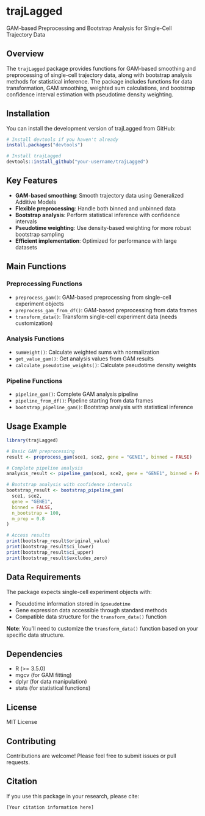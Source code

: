 # trajLagged

GAM-based Preprocessing and Bootstrap Analysis for Single-Cell Trajectory Data

## Overview

The `trajLagged` package provides functions for GAM-based smoothing and preprocessing of single-cell trajectory data, along with bootstrap analysis methods for statistical inference. The package includes functions for data transformation, GAM smoothing, weighted sum calculations, and bootstrap confidence interval estimation with pseudotime density weighting.

## Installation

You can install the development version of trajLagged from GitHub:

```r
# Install devtools if you haven't already
install.packages("devtools")

# Install trajLagged
devtools::install_github("your-username/trajLagged")
```

## Key Features

- **GAM-based smoothing**: Smooth trajectory data using Generalized Additive Models
- **Flexible preprocessing**: Handle both binned and unbinned data
- **Bootstrap analysis**: Perform statistical inference with confidence intervals
- **Pseudotime weighting**: Use density-based weighting for more robust bootstrap sampling
- **Efficient implementation**: Optimized for performance with large datasets

## Main Functions

### Preprocessing Functions

- `preprocess_gam()`: GAM-based preprocessing from single-cell experiment objects
- `preprocess_gam_from_df()`: GAM-based preprocessing from data frames
- `transform_data()`: Transform single-cell experiment data (needs customization)

### Analysis Functions

- `sumWeight()`: Calculate weighted sums with normalization
- `get_value_gam()`: Get analysis values from GAM results
- `calculate_pseudotime_weights()`: Calculate pseudotime density weights

### Pipeline Functions

- `pipeline_gam()`: Complete GAM analysis pipeline
- `pipeline_from_df()`: Pipeline starting from data frames
- `bootstrap_pipeline_gam()`: Bootstrap analysis with statistical inference

## Usage Example

```r
library(trajLagged)

# Basic GAM preprocessing
result <- preprocess_gam(sce1, sce2, gene = "GENE1", binned = FALSE)

# Complete pipeline analysis
analysis_result <- pipeline_gam(sce1, sce2, gene = "GENE1", binned = FALSE)

# Bootstrap analysis with confidence intervals
bootstrap_result <- bootstrap_pipeline_gam(
  sce1, sce2, 
  gene = "GENE1", 
  binned = FALSE,
  n_bootstrap = 100,
  m_prop = 0.8
)

# Access results
print(bootstrap_result$original_value)
print(bootstrap_result$ci_lower)
print(bootstrap_result$ci_upper)
print(bootstrap_result$excludes_zero)
```

## Data Requirements

The package expects single-cell experiment objects with:
- Pseudotime information stored in `$pseudotime`
- Gene expression data accessible through standard methods
- Compatible data structure for the `transform_data()` function

**Note**: You'll need to customize the `transform_data()` function based on your specific data structure.

## Dependencies

- R (>= 3.5.0)
- mgcv (for GAM fitting)
- dplyr (for data manipulation)
- stats (for statistical functions)

## License

MIT License

## Contributing

Contributions are welcome! Please feel free to submit issues or pull requests.

## Citation

If you use this package in your research, please cite:

```
[Your citation information here]
``` 